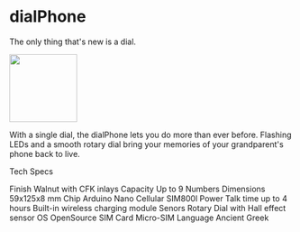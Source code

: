 # dialPhone

The only thing that's new is a dial.

<img src="https://cloud.githubusercontent.com/assets/16843704/12523195/86a453e2-c155-11e5-8f83-63dc81ee2dfc.jpg" width="120">

With a single dial, the dialPhone lets you do more than ever before. Flashing LEDs and a smooth rotary dial bring your memories of your grandparent's phone back to live.

Tech Specs

Finish      Walnut with CFK inlays
Capacity    Up to 9 Numbers
Dimensions  59x125x8 mm
Chip        Arduino Nano
Cellular    SIM800l
Power       Talk time up to 4 hours
            Built-in wireless charging module
Senors      Rotary Dial with Hall effect sensor
OS          OpenSource
SIM Card    Micro-SIM
Language    Ancient Greek
